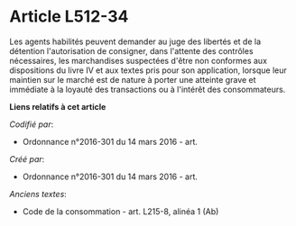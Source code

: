# Article L512-34

Les agents habilités peuvent demander au juge des libertés et de la détention l'autorisation de consigner, dans l'attente des
contrôles nécessaires, les marchandises suspectées d'être non conformes aux dispositions du livre IV et aux textes pris pour
son application, lorsque leur maintien sur le marché est de nature à porter une atteinte grave et immédiate à la loyauté des
transactions ou à l'intérêt des consommateurs.

**Liens relatifs à cet article**

_Codifié par_:

  - Ordonnance n°2016-301 du 14 mars 2016 - art.

_Créé par_:

  - Ordonnance n°2016-301 du 14 mars 2016 - art.

_Anciens textes_:

  - Code de la consommation - art. L215-8, alinéa 1 (Ab)

